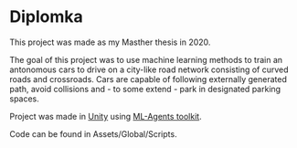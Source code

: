# Diplomka

This project was made as my Masther thesis in 2020. 

The goal of this project was to use machine learning methods to train an antonomous cars to drive on a city-like road network consisting of curved roads and crossroads. Cars are capable of following externally generated path, avoid collisions and - to some extend - park in designated parking spaces. 

Project was made in [Unity](https://unity.com/) using [ML-Agents toolkit](https://github.com/Unity-Technologies/ml-agents).

Code can be found in Assets/Global/Scripts.
